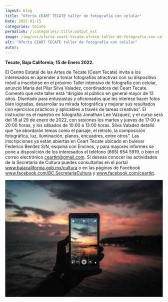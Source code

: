 ```yaml
---
layout: blog
title: "Oferta CEART TECATE taller de fotografía con celular"
Date: 2022-01-15
categories: tecate
permalink: /:categories/:title:output_ext
image: /img/cnr/oferta-ceart-tecate-ofrece-taller-de-fotografia-con-celular.png
alt: "Oferta CEART TECATE taller de fotografía con celular"
autor:
---
```


**Tecate, Baja California; 15 de Enero 2022.** 

El Centro Estatal de las Artes de Tecate (Ceart Tecate) invita a los interesados en aprender a tomar fotografías atractivas con su dispositivo móvil a inscribirse en el próximo Taller intensivo de fotografía con celular, anunció María del Pilar Silva Valadez, coordinadora del Ceart Tecate.
Comentó que este taller está “dirigido al público en general mayor de 12 años. Diseñado para entusiastas y aficionados que les interese hacer fotos bien logradas, desarrollar su mirada fotográfica y mejorar sus resultados con ejercicios prácticos y aplicables a través de tareas creativas”. 
El instructor es el maestro en fotografía Jonathan Lee Vázquez, y el curso será del 18 al 29 de enero de 2022, con sesiones los martes y jueves de 17:00 a 20:00 horas, y los sábados de 10:00 a 13:00 horas.
Silva Valadez detalló que “se abordarán temas como el paisaje, el retrato, la composición fotográfica, luz, iluminación, planos, encuadres, entre otros”.
Las inscripciones ya están abiertas en Ceart Tecate ubicado en bulevar Federico Benítez S/N, esquina con Encinos, y para mayores informes se pone a disposición de los interesados el teléfono (665) 654 5919, o bien el correo electrónico ceartkt@gmail.com. 
Si deseas conocer las actividades de la Secretaría de Cultura puedes consultarlas en el portal www.bajacalifornia.gob.mx/cultura o en las páginas de Facebook www.facebook.com/BC.SecretariaCultura y www.facebook.com/ceartkt.

<div id="carouselExampleSlidesOnly" class="carousel slide" data-ride="carousel">
  <div class="carousel-inner">
    <div class="carousel-item active">
       <img class="d-block w-100" src="/img/cnr/oferta-ceart-tecate-ofrece-taller-de-fotografia-con-celular.png" loading="lazy"  alt="Oferta CEART TECATE taller de fotografía con celular">
    </div>
  </div>
</div>